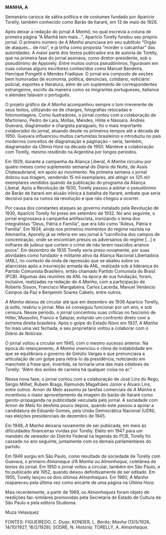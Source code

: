 **MANHA, A**

Semanário carioca de sátira política e de costumes fundado por Aparício
Torelly, também conhecido como Barão de Itararé, em 13 de maio de 1926.

Após deixar a redação do jornal *A Manhã*, no qual escrevia a coluna de
primeira página “A Manhã tem mais…”, Aparício Torelly fundou seu próprio
jornal. O primeiro número de *A Manha* anunciava em seu subtítulo “Órgão
de ataques… de riso”, e já tinha como proposta “morder o calcanhar” das
autoridades. A maior parte dos textos publicados era de autoria de
Torelly, que na primeira fase do jornal assinava, como
diretor-presidente, sob o pseudônimo de Apporely. Entre muitos outros
pseudônimos, figuravam em suas colunas alguns escritores conhecidos como
Manuel Bandeira, Henrique Pongetti e Mendes Fradique. O jornal era
composto de seções bem humoradas de economia, política, denúncias,
cotidiano, noticiário policial, esportes e literatura, além de um
suplemento de correspondentes estrangeiros, escrito da maneira como os
imigrantes portugueses, italianos e alemães falavam o português.

O projeto gráfico de *A Manha* acompanhou sempre o tom irreverente de
seus textos, utilizando-se de charges, fotografias retocadas e
fotomontagens. Como ilustradores, o jornal contou com a colaboração de
Martiniano, Pedro de Lara, Mollas, Mendes, Hilde e Nássara. Andrés
Guevara, diagramador e chargista paraguaio, foi o mais importante
colaborador do jornal, atuando desde os primeiros tempos até a década de
1950. Guevara influenciou muitos cartunistas brasileiros e introduziu no
país modernos conceitos de diagramação e paginação – seria, também,
diagramador da *Última Hora* na década de 1950. Manteve a colaboração
com Torelly, mesmo residindo na Argentina por longos períodos.

Em 1929, durante a campanha da Aliança Liberal, *A Manha* circulou por
quatro meses como suplemento semanal do *Diário da Noite*, de Assis
Chateaubriand, em apoio ao movimento. Na primeira semana o jornal dobrou
sua tiragem, vendendo 15 mil exemplares, até atingir os 125 mil
exemplares vendidos quando da publicação do programa da Aliança Liberal.
Após a Revolução de 1930, Torelly passou a adotar o pseudônimo de Barão
de Itararé em alusão irônica à batalha de Itararé, embate que seria
decisivo para os rumos da revolução e que não chegou a ocorrer.

Por causa dos constantes ataques ao governo instalado pela Revolução de
1930, Aparício Torelly foi preso em setembro de 1932. No ano seguinte, o
jornal engrossava a campanha antifascista, ironizando o lema dos
integralistas “Deus, Pátria e Família”, que era lido como “Adeus, Pátria
e Família”. Em 1934, ainda nos primeiros momentos do regime nazista na
Alemanha, Aporelly já se referia em seu jornal à “carnificina dos campos
de concentração, onde se encontram presos os adversários do regime […] e
milhares de judeus que curtem o crime de não terem nascidos arianos
puros”. Em dezembro de 1935 Torelly seria preso novamente, por suas
atividades como fundador e militante ativo da Aliança Nacional
Libertadora (ANL), no contexto da onda de repressão que se abateu sobre
os aliancistas após a insurreição armada da ANL, realizada sob a
liderança do Partido Comunista Brasileiro, então chamado Partido
Comunista do Brasil (PCB). Algumas das reuniões da ANL na época de sua
fundação, foram, inclusive, realizadas na redação de *A Manha*, com a
participação de Roberto Sisson, Francisco Mangabeira, Carlos Lacerda,
Manuel Venâncio Campos da Paz e Benjamim Soares Cabelo, entre outros.

*A Manha* deixou de circular até que em dezembro de 1936 Aparício
Torelly, já solto, reabriu o jornal. Mas só conseguiu funcionar por um
ano, e sob censura. Nesse período, o jornal concentrou suas críticas no
fascismo de Hitler, Mussolini, Franco e Salazar, evitando um confronto
direto com a extrema direita brasileira. Após o golpe do Estado Novo em
1937, *A Manha* foi mais uma vez fechada, e seu proprietário voltou a
colaborar com o *Diário de Notícias*.

O jornal voltou a circular em 1945, com o mesmo sucesso anterior. Na
época do relançamento, *A Manha* vivenciou o clima de instabilidade em
que se equilibrava o governo de Getúlio Vargas e que prenunciava a
articulação de um golpe para retirá-lo da presidência, noticiando em
manchete a frase que, invertida, se tornaria uma das mais célebres de
Torelly: “Além dos aviões de carreira há qualquer coisa no ar.”

Nessa nova fase, o jornal contou com a colaboração de José Lins do Rego,
Sérgio Milliet, Rubem Braga, Raimundo Magalhães Júnior e Álvaro Lins,
entre outros. Arnon de Melo assumiu as tarefas comerciais de *A Manha* e
incentivou o maior aproveitamento da imagem do barão de Itararé como
garoto-propaganda na publicidade veiculada pelo jornal. A sociedade com
Arnon de Melo foi desfeita pouco depois, quando este passou a apoiar a
candidatura de Eduardo Gomes, pela União Democrática Nacional (UDN), nas
eleições presidenciais de dezembro de 1945.

Em 1948, *A Manha* deixaria novamente de ser publicada, em meio às
dificuldades financeiras vividas por Torelly. Eleito em 1947 para um
mandato de vereador do Distrito Federal na legenda do PCB, Torelly foi
cassado no ano seguinte, juntamente com os demais parlamentares do
partido.

Em 1949 surgiu em São Paulo, como resultado da sociedade de Torelly com
Guevara, o primeiro *Almanaque d’A Manha* ou *Almanhaque*, coletânea de
textos do jornal. Em 1950 o jornal voltou a circular, também em São
Paulo, e foi publicado até 1952, quando deixou definitivamente de ser
editado. Em 1955, Torelly lançou os dois últimos *Almanhaques*. Em 1960,
*A Manha* reapareceu pela última vez como encarte de uma página na
*Última Hora*.

Mais recentemente, a partir de 1989, os *Almanhaques* foram objeto de
reedições fac-similares promovidas pela Secretaria de Estado de Cultura
de São Paulo e pela editora Studioma.

Muza Velasquez

FONTES: FIGUEIREDO, C. *Duas*; KONDER, L. *Barão*; *Manha* (13/5/1926,
14/10/1927, 16/2/1928); SODRÉ, N. *História*; TORELLY, A. *Almanhaque*.
